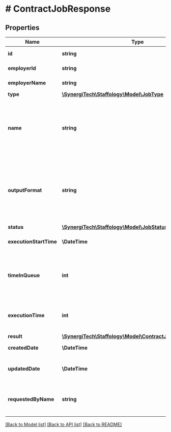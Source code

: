 # # ContractJobResponse

## Properties

Name | Type | Description | Notes
------------ | ------------- | ------------- | -------------
**id** | **string** | Job public Id. | [optional]
**employerId** | **string** | Employer public Id. | [optional]
**employerName** | **string** | Employer name. | [optional]
**type** | [**\SynergiTech\Staffology\Model\JobType**](JobType.md) |  | [optional]
**name** | **string** | The Job name, e.g. uploaded file for Import, or report display name for Report | [optional]
**outputFormat** | **string** | The Job output format, e.g. json/csv/pdf for Report, or something else for other Job types. | [optional]
**status** | [**\SynergiTech\Staffology\Model\JobStatus**](JobStatus.md) |  | [optional]
**executionStartTime** | **\DateTime** | The Job excution start time. | [optional]
**timeInQueue** | **int** | The time the Job spent in the queue before execution in seconds. | [optional]
**executionTime** | **int** | The time it took the Job to execute in seconds. | [optional]
**result** | [**\SynergiTech\Staffology\Model\ContractJobResultResponse**](ContractJobResultResponse.md) |  | [optional]
**createdDate** | **\DateTime** | Job Created date. | [optional]
**updatedDate** | **\DateTime** | Job Updated date where applicable. | [optional]
**requestedByName** | **string** | The name of the user that requested this job | [optional]

[[Back to Model list]](../../README.md#models) [[Back to API list]](../../README.md#endpoints) [[Back to README]](../../README.md)
